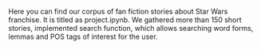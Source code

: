 Here you can find our corpus of fan fiction stories about Star Wars franchise. It is titled as project.ipynb. We gathered more than 150 short stories, implemented search function, which allows searching word forms, lemmas and POS tags of interest for the user.
